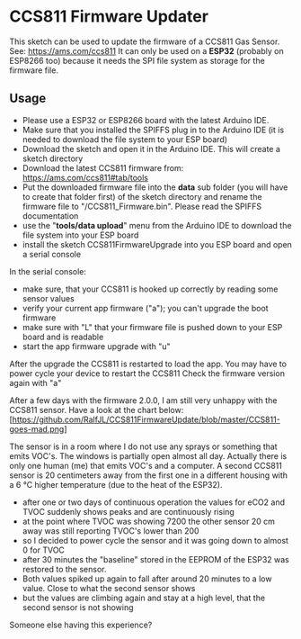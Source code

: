 # CCS811 Firmware Updater
This sketch can be used to update the firmware of a CCS811 Gas Sensor.
See: https://ams.com/ccs811
It can only be used on a **ESP32** (probably on ESP8266 too) because it needs the SPI file system as storage for the firmware file.

## Usage
* Please use a ESP32 or ESP8266 board with the latest Arduino IDE.
* Make sure that you installed the SPIFFS plug in to the Arduino IDE (it is needed to download the file system to your ESP board)
* Download the sketch and open it in the Arduino IDE. This will create a sketch directory
* Download the latest CCS811 firmware from: https://ams.com/ccs811#tab/tools 
* Put the downloaded firmware file into the **data** sub folder (you will have to create that folder first) of the sketch directory and rename the firmware file to "/CCS811_Firmware.bin". Please read the SPIFFS documentation
* use the "**tools/data upload**" menu from the Arduino IDE to download the file system into your ESP board
* install the sketch CCS811FirmwareUpgrade into you ESP board and open a serial console

In the serial console:
* make sure, that your CCS811 is hooked up correctly by reading some sensor values
* verify your current app firmware ("a"); you can't upgrade the boot firmware
* make sure with "L" that your firmware file is pushed down to your ESP board and is readable
* start the app firmware upgrade with "u"

After the upgrade the CCS811 is restarted to load the app. You may have to power cycle your device to restart the CCS811 
Check the firmware version again with "a"

After a few days with the firmware 2.0.0, I am still very unhappy with the CCS811 sensor. Have a look at the chart below:
[https://github.com/RalfJL/CCS811FirmwareUpdate/blob/master/CCS811-goes-mad.png]

The sensor is in a room where I do not use any sprays or something that emits VOC's. The windows is partially open almost all day. Actually there is only one human (me) that emits VOC's and a computer.
A second CCS811 sensor is 20 centimeters away from the first one in a different housing with a 6 °C higher temperature (due to the heat of the ESP32).
* after one or two days of continuous operation the values for eCO2 and TVOC suddenly shows peaks and are continuously rising
* at the point where TVOC was showing 7200 the other sensor 20 cm away was still reporting TVOC's lower than 200
* so I decided to power cycle the sensor and it was going down to almost 0 for TVOC
* after 30 minutes the "baseline" stored in the EEPROM of the ESP32 was restored to the sensor. 
* Both values spiked up again to fall after around 20 minutes to a low value. Close to what the second sensor shows 
* but the values are climbing again and stay at a high level, that the second sensor is not showing

Someone else having this experience?
